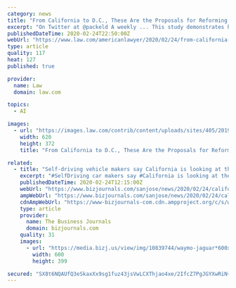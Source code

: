```yaml
---
category: news
title: "From California to D.C., These Are the Proposals for Reforming Law Firm Ownership"
excerpt: "On Twitter at @packeld A weekly ... This study demonstrates how to analyze, streamline, and extract meaningful value from your contract database, with specific examples around M&A deal points. Formulate a compelling business case to win support for adopting artificial intelligence (AI) powered contract analysis using data, benefits and pain ..."
publishedDateTime: 2020-02-24T22:50:00Z
webUrl: "https://www.law.com/americanlawyer/2020/02/24/from-california-to-d-c-these-are-the-proposals-for-reforming-law-firm-ownership/"
type: article
quality: 117
heat: 127
published: true

provider:
  name: Law
  domain: law.com

topics:
  - AI

images:
  - url: "https://images.law.com/contrib/content/uploads/sites/405/2019/11/Sacramento-State-Capitol-Article-201802222202.jpg"
    width: 620
    height: 372
    title: "From California to D.C., These Are the Proposals for Reforming Law Firm Ownership"

related:
  - title: "Self-driving vehicle makers say California is looking at the wrong data to measure their progress"
    excerpt: "#SelfDriving car makers say #California is looking at the wrong data when it comes to measuring their #tech progress. #autonomousvehicles"
    publishedDateTime: 2020-02-24T12:15:00Z
    webUrl: "https://www.bizjournals.com/sanjose/news/2020/02/24/california-self-driving-car-disengagement-report.html"
    ampWebUrl: "https://www.bizjournals.com/sanjose/news/2020/02/24/california-self-driving-car-disengagement-report.amp.html"
    cdnAmpWebUrl: "https://www-bizjournals-com.cdn.ampproject.org/c/s/www.bizjournals.com/sanjose/news/2020/02/24/california-self-driving-car-disengagement-report.amp.html"
    type: article
    provider:
      name: The Business Journals
      domain: bizjournals.com
    quality: 31
    images:
      - url: "https://media.bizj.us/view/img/10839744/waymo-jaguar*600xx2000-1333-0-0.jpg"
        width: 600
        height: 399

secured: "SX8t6NQAUfQ3eSkaxXx9sg1fuz43jsVwLCXThjao4xe/2IfcZ7PgJGYXwRiN+oPnzSV3wX4YFG8cF8Nm2QS0rwnzLAaDt1l7QGytg4Rlu5yX/mH5BCNdh2efdfAIDJFbStz/Fi75HoNoW/lMoZ3uVgSULE1ZgpKEEa3qBe03U7m1BbBrV/uSnQBc2o8goejZPC+jo4spkqZffUe7woJRebo4gePIrFL4Lc8sk0T0Byq3wlIyn4JXjDoZMqlwm+JLULgY+dGwIpLUP44q9sZwKqRpAwWR58S6hEKq0kV+FcT8Atw7+SsFia7Hy14qFCXKDwO+XAX+aJqrPYEkoQHy6A==;DRPa6dpvaYjj0wew9PcuXA=="
---
```


